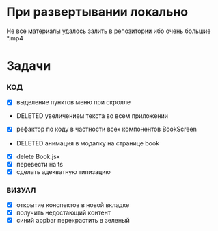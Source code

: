 # При развертывании локально
Не все материалы удалось залить в репозитории ибо очень большие *.mp4

# Задачи
### КОД
- [x] выделение пунктов меню при скролле
- DELETED увеличением текста во всем приложении
- [x] рефактор по коду в частности всех компонентов BookScreen
- DELETED анимация в модалку на странице book
- [x] delete Book.jsx
- [x] перевести на ts
- [x] сделать адекватную типизацию

### ВИЗУАЛ
- [x] открытие конспектов в новой вкладке
- [x] получить недостающий контент
- [x] синий appbar перекрастить в зеленый
